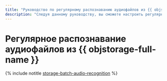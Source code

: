 ```yaml
---
title: "Руководство по регулярному распознаванию аудиофайлов из {{ objstorage-full-name }}"
description: "Следуя данному руководству, вы сможете настроить регулярное распознавание аудиофайлов из {{ objstorage-full-name }}."
---
```


# Регулярное распознавание аудиофайлов из {{ objstorage-full-name }}

{% include notitle [storage-batch-audio-recognition](../../_tutorials/ml-ai/batch-recognition-stt.md) %}
